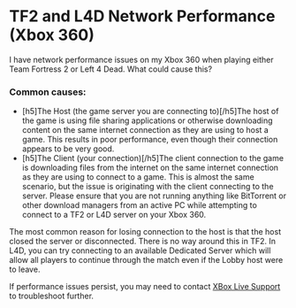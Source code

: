 # TF2 and L4D Network Performance (Xbox 360)

I have network performance issues on my Xbox 360 when playing either Team Fortress 2 or Left 4 Dead. What could cause this?  
  
### Common causes:

*  [h5]The Host (the game server you are connecting to)[/h5]The host of the game is using file sharing applications or otherwise downloading content on the same internet connection as they are using to host a game. This results in poor performance, even though their connection appears to be very good.
*  [h5]The Client (your connection)[/h5]The client connection to the game is downloading files from the internet on the same internet connection as they are using to connect to a game. This is almost the same scenario, but the issue is originating with the client connecting to the server. Please ensure that you are not running anything like BitTorrent or other download managers from an active PC while attempting to connect to a TF2 or L4D server on your Xbox 360.

  
  
The most common reason for losing connection to the host is that the host closed the server or disconnected. There is no way around this in TF2.  In L4D, you can try connecting to an available Dedicated Server which will allow all players to continue through the match even if the Lobby host were to leave.  
  
If performance issues persist, you may need to contact [XBox Live Support](http://support.xbox.com) to troubleshoot further.  
  
